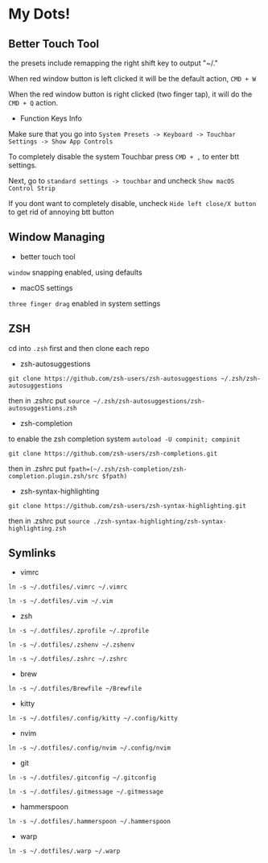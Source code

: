 # My Dots!

## Better Touch Tool

the presets include remapping the right shift key to output "~/."

When red window button is left clicked it will be the default action, `CMD + W`

When the red window button is right clicked (two finger tap), it will do the `CMD + Q` action.

- Function Keys Info

Make sure that you go into `System Presets -> Keyboard -> Touchbar Settings -> Show App Controls`

To completely disable the system Touchbar press `CMD + ,` to enter btt settings.

Next, go to `standard settings -> touchbar` and uncheck `Show macOS Control Strip`

If you dont want to completely disable, uncheck `Hide left close/X button` to get rid of annoying btt button

## Window Managing

- better touch tool

`window` snapping enabled, using defaults

- macOS settings

`three finger drag` enabled in system settings

## ZSH

cd into `.zsh` first and then clone each repo

- zsh-autosuggestions

`git clone https://github.com/zsh-users/zsh-autosuggestions ~/.zsh/zsh-autosuggestions`

then in .zshrc put `source ~/.zsh/zsh-autosuggestions/zsh-autosuggestions.zsh`

- zsh-completion

to enable the zsh completion system `autoload -U compinit; compinit`

`git clone https://github.com/zsh-users/zsh-completions.git`

then in .zshrc put `fpath=(~/.zsh/zsh-completion/zsh-completion.plugin.zsh/src $fpath)`

- zsh-syntax-highlighting

`git clone https://github.com/zsh-users/zsh-syntax-highlighting.git`

then in .zshrc put `source ./zsh-syntax-highlighting/zsh-syntax-highlighting.zsh`

## Symlinks

- vimrc

`ln -s ~/.dotfiles/.vimrc ~/.vimrc`

`ln -s ~/.dotfiles/.vim ~/.vim`

- zsh

`ln -s ~/.dotfiles/.zprofile ~/.zprofile`

`ln -s ~/.dotfiles/.zshenv ~/.zshenv`

`ln -s ~/.dotfiles/.zshrc ~/.zshrc`

- brew

`ln -s ~/.dotfiles/Brewfile ~/Brewfile`

- kitty

`ln -s ~/.dotfiles/.config/kitty ~/.config/kitty`

- nvim

`ln -s ~/.dotfiles/.config/nvim ~/.config/nvim`

- git

`ln -s ~/.dotfiles/.gitconfig ~/.gitconfig`

`ln -s ~/.dotfiles/.gitmessage ~/.gitmessage`

- hammerspoon

`ln -s ~/.dotfiles/.hammerspoon ~/.hammerspoon`

- warp

`ln -s ~/.dotfiles/.warp ~/.warp`
